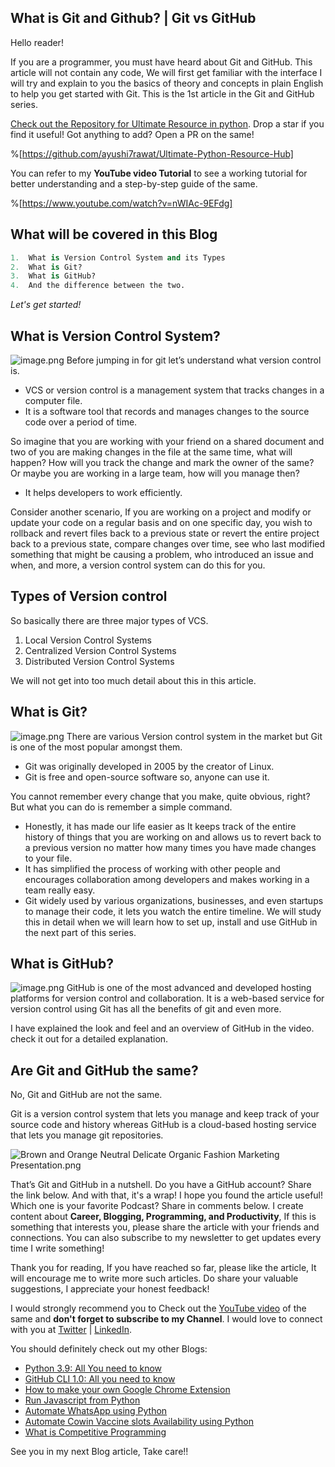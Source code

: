 ## What is Git and Github? | Git vs GitHub

Hello reader! 

If you are a programmer, you must have heard about Git and GitHub. This article will not contain any code, We will first get familiar with the interface I will try and explain to you the basics of theory and concepts in plain English to help you get started with Git. This is the 1st article in the Git and GitHub series.

[Check out the Repository for Ultimate Resource in python](https://github.com/ayushi7rawat/Ultimate-Python-Resource-Hub). Drop a star if you find it useful! Got anything to add? Open a PR on the same!

%[https://github.com/ayushi7rawat/Ultimate-Python-Resource-Hub]

You can refer to my **YouTube video Tutorial** to see a working tutorial for better understanding and a step-by-step guide of the same. 

%[https://www.youtube.com/watch?v=nWIAc-9EFdg]

## What will be covered in this Blog

```python
1.	What is Version Control System and its Types
2.	What is Git?
3.	What is GitHub?
4.	And the difference between the two.
```

*Let's get started!*

## What is Version Control System?

![image.png](https://cdn.hashnode.com/res/hashnode/image/upload/v1621695195611/fw0EMg5MC.png)
Before jumping in for git let’s understand what version control is.

- VCS or version control is a management system that tracks changes in a computer file. 
- It is a software tool that records and manages changes to the source code over a period of time. 

So imagine that you are working with your friend on a shared document and two of you are making changes in the file at the same time, what will happen? How will you track the change and mark the owner of the same? Or maybe you are working in a large team, how will you manage then? 

- It helps developers to work efficiently. 

Consider another scenario, If you are working on a project and modify or update your code on a regular basis and on one specific day, you wish to rollback and revert files back to a previous state or revert the entire project back to a previous state, compare changes over time, see who last modified something that might be causing a problem, who introduced an issue and when, and more, a version control system can do this for you. 

## Types of Version control

So basically there are three major types of VCS. 

1. Local Version Control Systems
2. Centralized Version Control Systems
3. Distributed Version Control Systems

We will not get into too much detail about this in this article. 

## What is Git?

![image.png](https://cdn.hashnode.com/res/hashnode/image/upload/v1621695218160/mjNxSKPe7.png)
There are various Version control system in the market but Git is one of the most popular amongst them. 

- Git was originally developed in 2005 by the creator of Linux.
- Git is free and open-source software so, anyone can use it.

You cannot remember every change that you make, quite obvious, right? But what you can do is remember a simple command. 

- Honestly, it has made our life easier as It keeps track of the entire history of things that you are working on and allows us to revert back to a previous version no matter how many times you have made changes to your file. 
- It has simplified the process of working with other people and encourages collaboration among developers and makes working in a team really easy. 
- Git widely used by various organizations, businesses, and even startups to manage their code, it lets you watch the entire timeline. We will study this in detail when we will learn how to set up, install and use GitHub in the next part of this series.

## What is GitHub?

![image.png](https://cdn.hashnode.com/res/hashnode/image/upload/v1621695234127/7hz0nlwSa.png)
GitHub is one of the most advanced and developed hosting platforms for version control and collaboration. It is a web-based service for version control using Git has all the benefits of git and even more.

I have explained the look and feel and an overview of GitHub in the video. check it out for a detailed explanation.

## Are Git and GitHub the same?

No, Git and GitHub are not the same. 

Git is a version control system that lets you manage and keep track of your source code and history whereas GitHub is a cloud-based hosting service that lets you manage git repositories.

![Brown and Orange Neutral Delicate Organic Fashion Marketing Presentation.png](https://cdn.hashnode.com/res/hashnode/image/upload/v1621695068928/kp1Qu_lTo.png)

That’s Git and GitHub in a nutshell. Do you have a GitHub account? Share the link below. And with that, it's a wrap!  I hope you found the article useful! Which one is your favorite Podcast? Share in comments below.
I create content about **Career, Blogging, Programming, and Productivity**, If this is something that interests you, please share the article with your friends and connections. You can also subscribe to my newsletter to get updates every time I write something!

Thank you for reading, If you have reached so far, please like the article, It will encourage me to write more such articles. Do share your valuable suggestions, I appreciate your honest feedback!

I would strongly recommend you to Check out the [YouTube video](https://www.youtube.com/watch?v=jAOkWehMF6E) of the same and **don't forget to subscribe to my Channel**. I would love to connect with you at [Twitter](https://twitter.com/ayushi7rawat) | [LinkedIn](https://www.linkedin.com/in/ayushi7rawat/).

You should definitely check out my other Blogs:

- [Python 3.9: All You need to know](https://ayushirawat.com/python-39-all-you-need-to-know)
- [GitHub CLI 1.0: All you need to know](https://ayushirawat.com/github-cli-10-all-you-need-to-know)
- [How to make your own Google Chrome Extension](https://ayushirawat.com/how-to-make-your-own-google-chrome-extension-1)
- [Run Javascript from Python](https://ayushirawat.com/run-javascript-from-python)
- [Automate WhatsApp using Python](https://ayushirawat.com/automate-whatsapp-using-python)
- [Automate Cowin Vaccine slots Availability using Python](https://ayushirawat.com/automate-cowin-vaccine-slots-availablity-using-python)
- [What is Competitive Programming](https://ayushirawat.com/what-is-competitive-programming-or-beginners-guide)

See you in my next Blog article, Take care!!



